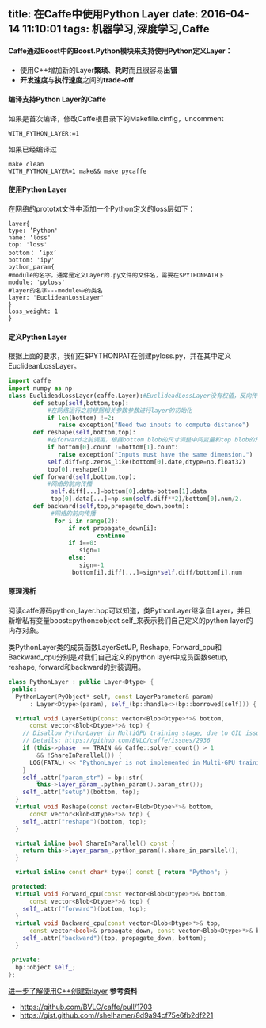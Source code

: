 title: 在Caffe中使用Python Layer
date: 2016-04-14 11:10:01
tags: 机器学习,深度学习,Caffe
---

#### Caffe通过Boost中的Boost.Python模块来支持使用Python定义Layer：

* 使用C++增加新的Layer**繁琐**、**耗时**而且很容易**出错**
* **开发速度**与**执行速度**之间的**trade-off**


#### 编译支持Python Layer的Caffe

如果是首次编译，修改Caffe根目录下的Makefile.cinfig，uncomment
```
WITH_PYTHON_LAYER:=1
```
 如果已经编译过
```
make clean
WITH_PYTHON_LAYER=1 make&& make pycaffe
```

#### 使用Python Layer
在网络的prototxt文件中添加一个Python定义的loss层如下：
```
layer{
type: ’Python'
name: 'loss'
top: 'loss'
bottom： ‘ipx’
bottom: 'ipy'
python_param{
#module的名字，通常是定义Layer的.py文件的文件名，需要在$PYTHONPATH下
module: 'pyloss'
#layer的名字---module中的类名
layer: 'EuclideanLossLayer'
}
loss_weight: 1
}
```

#### 定义Python Layer
根据上面的要求，我们在$PYTHONPAT在创建pyloss.py，并在其中定义EuclideanLossLayer。
```Python
import caffe
import numpy as np
class EuclideadLossLayer(caffe.Layer):#EuclideadLossLayer没有权值，反向传播过程中不需要进行权值的更新。如果需要定义需要更新自身权值的层，最好还是使用C++
       def setup(self,bottom,top):
           #在网络运行之前根据相关参数参数进行layer的初始化
           if len(bottom) !=2:
              raise exception("Need two inputs to compute distance")
       def reshape(self,bottom,top):
           #在forward之前调用，根据bottom blob的尺寸调整中间变量和top blob的尺寸
           if bottom[0].count !=bottom[1].count:
              raise exception("Inputs must have the same dimension.")
           self.diff=np.zeros_like(bottom[0].date,dtype=np.float32)
           top[0].reshape(1)
       def forward(self,bottom,top):
           #网络的前向传播
            self.diff[...]=bottom[0].data-bottom[1].data
            top[0].data[...]=np.sum(self.diff**2)/bottom[0].num/2.
       def backward(self,top,propagate_down,bootm):
            #网络的前向传播
             for i in range(2):
                 if not propagate_down[i]:
                         continue
                 if i==0:
                    sign=1
                 else:
                    sign=-1
                  bottom[i].diff[...]=sign*self.diff/bottom[i].num

```
#### 原理浅析
阅读caffe源码python_layer.hpp可以知道，类PythonLayer继承自Layer，并且新增私有变量boost::python::object self_来表示我们自己定义的python layer的内存对象。

类PythonLayer类的成员函数LayerSetUP, Reshape, Forward_cpu和Backward_cpu分别是对我们自己定义的python layer中成员函数setup, reshape, forward和backward的封装调用。
```C++
class PythonLayer : public Layer<Dtype> {
 public:
  PythonLayer(PyObject* self, const LayerParameter& param)
      : Layer<Dtype>(param), self_(bp::handle<>(bp::borrowed(self))) { }

  virtual void LayerSetUp(const vector<Blob<Dtype>*>& bottom,
      const vector<Blob<Dtype>*>& top) {
    // Disallow PythonLayer in MultiGPU training stage, due to GIL issues
    // Details: https://github.com/BVLC/caffe/issues/2936
    if (this->phase_ == TRAIN && Caffe::solver_count() > 1
        && !ShareInParallel()) {
      LOG(FATAL) << "PythonLayer is not implemented in Multi-GPU training";
    }
    self_.attr("param_str") = bp::str(
        this->layer_param_.python_param().param_str());
    self_.attr("setup")(bottom, top);
  }
  virtual void Reshape(const vector<Blob<Dtype>*>& bottom,
      const vector<Blob<Dtype>*>& top) {
    self_.attr("reshape")(bottom, top);
  }

  virtual inline bool ShareInParallel() const {
    return this->layer_param_.python_param().share_in_parallel();
  }

  virtual inline const char* type() const { return "Python"; }

 protected:
  virtual void Forward_cpu(const vector<Blob<Dtype>*>& bottom,
      const vector<Blob<Dtype>*>& top) {
    self_.attr("forward")(bottom, top);
  }
  virtual void Backward_cpu(const vector<Blob<Dtype>*>& top,
      const vector<bool>& propagate_down, const vector<Blob<Dtype>*>& bottom) {
    self_.attr("backward")(top, propagate_down, bottom);
  }

 private:
  bp::object self_;
};

```

[进一步了解使用C++创建新layer](http://chrischoy.github.io/research/making-caffe-layer/)
**参考资料**

* https://github.com/BVLC/caffe/pull/1703
* https://gist.github.com//shelhamer/8d9a94cf75e6fb2df221
